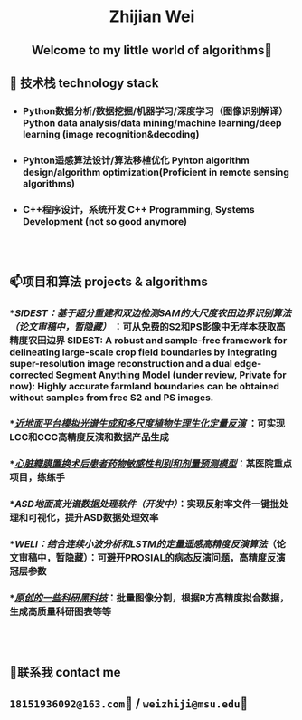 #  <div align="center"> Zhijian Wei
## <div align="center"> Welcome to my little world of algorithms👋




##  🔭 技术栈 technology stack<br>
   
* ###  Python数据分析/数据挖掘/机器学习/深度学习（图像识别解译）Python data analysis/data mining/machine learning/deep learning (image recognition&decoding)
* ###  Pyhton遥感算法设计/算法移植优化 Pyhton algorithm design/algorithm optimization(Proficient in remote sensing algorithms)
* ###  C++程序设计，系统开发 C++ Programming, Systems Development (not so good anymore)
  

<br>
<br>

##  📫项目和算法 projects & algorithms<br>
### **SIDEST：基于超分重建和双边检测SAM的大尺度农田边界识别算法（论文审稿中，暂隐藏）* ：可从免费的S2和PS影像中无样本获取高精度农田边界 SIDEST: A robust and sample-free framework for delineating large-scale crop field boundaries by integrating super-resolution image reconstruction and a dual edge-corrected Segment Anything Model (under review, Private for now): Highly accurate farmland boundaries can be obtained without samples from free S2 and PS images.
### **[近地面平台模拟光谱生成和多尺度植物生理生化定量反演](https://github.com/ZhijianWei/RS_Quantitative_Parameters_Retrieval)* ：可实现LCC和CCC高精度反演和数据产品生成
### *_[心脏瓣膜置换术后患者药物敏感性判别和剂量预测模型](https://github.com/ZhijianWei/Machine_Learning)_：某医院重点项目，练练手
### *_ASD地面高光谱数据处理软件（开发中）_：实现反射率文件一键批处理和可视化，提升ASD数据处理效率
### **WELI：结合连续小波分析和LSTM的定量遥感高精度反演算法*（论文审稿中，暂隐藏）：可避开PROSIAL的病态反演问题，高精度反演冠层参数
### *_[原创的一些科研黑科技](https://github.com/ZhijianWei/Original_Toolkits)_：批量图像分割，根据R方高精度拟合数据，生成高质量科研图表等等

<br><br>

## 🤗联系我 contact me<br>
## ``18151936092@163.com``📧 / ``weizhiji@msu.edu``📧




